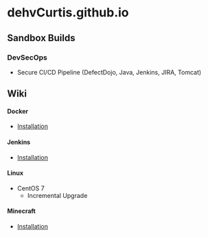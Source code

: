 # dehvCurtis.github.io

## Sandbox Builds

### DevSecOps
- Secure CI/CD Pipeline (DefectDojo, Java, Jenkins, JIRA, Tomcat)

## Wiki

#### Docker
- [Installation](https://dehvcurtis.github.io/Wiki/Docker/installation)
#### Jenkins
- [Installation](https://dehvcurtis.github.io/Wiki/Jenkins/installation)
#### Linux
- CentOS 7
    - Incremental Upgrade
#### Minecraft
- [Installation](https://dehvcurtis.github.io/Wiki/Minecraft/installation)